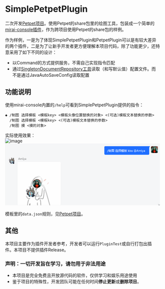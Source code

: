 # SimplePetpetPlugin

二次开发[Petpet项目](https://github.com/Dituon/petpet)。使用Petpet的share包里的绘图工具，包装成一个简单的[mirai-console插件](https://github.com/mamoe/mirai/blob/dev/docs/UserManual.md)，作为跨项目使用Petpet的share包的样例。

作为样例，一是为了体现SimplePetpetPlugin和PetpetPlugin可以是有较大差异的两个插件，二是为了让新手开发者更方便理解本项目代码，除了功能更少，还特意采用了如下不同的设计：

- 以Command的方式提供服务，不需自己实现指令匹配
- 通过[SingletonDocumentRepository工具](https://github.com/hundun000/mirai-fleet-framework/blob/main/framework-core/src/main/java/hundun/miraifleet/framework/core/helper/repository/SingletonDocumentRepository.java)读取（和写默认值）配置文件。而不是通过JavaAutoSaveConfig读取配置

## 功能说明

使用mirai-console内置的`/help`可看到SimplePetpetPlugin提供的指令：  
```
◆ /制图 选择模板 <模板key> <模板头像位置替换的对象> <(可选)模板文本替换的参数>
  /制图 选择模板 <模板key> <(可选)模板文本替换的参数>
  /制图 摸 <摸的对象>
```

实际使用效果：  
![image](docs/摸.png)  
![image](docs/kiss.png)

模板里的`data.json`规则，见[Petpet项目](https://github.com/Dituon/petpet)。

## 其他

本项目主要作为插件开发者参考，开发者可以运行`PluginTest`或自行打包出插件。本项目不提供插件Release。

### 声明：一切开发旨在学习，请勿用于非法用途

- 本项目是完全免费且开放源代码的软件，仅供学习和娱乐用途使用
- 鉴于项目的特殊性，开发团队可能在任何时间**停止更新**或**删除项目**。